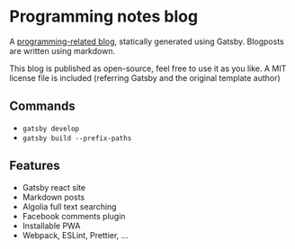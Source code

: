 # Programming notes blog

A [programming-related blog](https://wimmar.be/blog), statically generated using Gatsby. Blogposts are written using markdown.

This blog is published as open-source, feel free to use it as you like. A MIT license file is included (referring Gatsby and the original template author)

## Commands

* `gatsby develop`
* `gatsby build --prefix-paths`

## Features

* Gatsby react site
* Markdown posts
* Algolia full text searching
* Facebook comments plugin
* Installable PWA
* Webpack, ESLint, Prettier, ...
